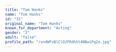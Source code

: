 ```yaml
---
title: "Tom Hanks"
name: "Tom Hanks"
id: "31"
original_name: "Tom Hanks"
known_for_department: "Acting"
gender: "2"
adult: "false"
profile_path: "/xndWFsBlClOJFRdhSt4NBwiPq2o.jpg"
---
```

